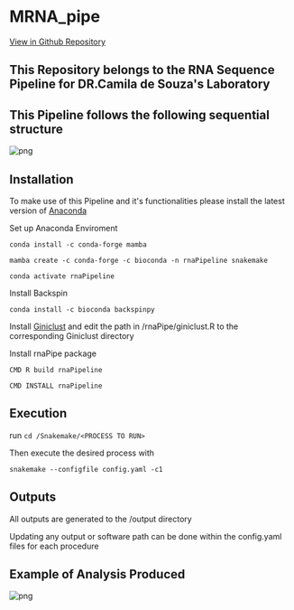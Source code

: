 # MRNA_pipe

[View in Github Repository](https://github.com/desouzalab/MRNA_pipe)

## This Repository belongs to the RNA Sequence Pipeline for DR.Camila de Souza's Laboratory 

## This Pipeline follows the following sequential structure 
![png](https://github.com/desouzalab/MRNA_pipe/blob/implement/images/rna_pipe_diagram.png?raw=true)

## Installation
To make use of this Pipeline and it's functionalities please install the latest version of [Anaconda](https://www.anaconda.com/)

Set up Anaconda Enviroment 

`conda install -c conda-forge mamba`


`mamba create -c conda-forge -c bioconda -n rnaPipeline snakemake `

`conda activate rnaPipeline`

Install Backspin 

`conda install -c bioconda backspinpy`

Install [Giniclust](https://github.com/lanjiangboston/GiniClust) and edit the path in /rnaPipe/giniclust.R to the corresponding Giniclust directory 

Install rnaPipe package

`CMD R build rnaPipeline`

`CMD INSTALL rnaPipeline`

## Execution 

run `cd /Snakemake/<PROCESS TO RUN>`

Then execute the desired process with 

`snakemake --configfile config.yaml -c1 `

## Outputs

All outputs are generated to the /output directory

Updating any output or software path can be done within the config.yaml files for each procedure

## Example of Analysis Produced 
![png](https://github.com/desouzalab/MRNA_pipe/blob/Master/images/Webp.net-resizeimage.png?raw=true)